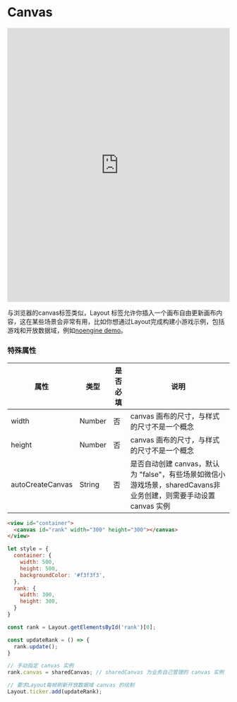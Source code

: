 # Canvas


<iframe height="621.406982421875" style="width: 100%;" scrolling="no" title="Untitled" src="https://codepen.io/yuanzm/embed/ExdPJKW?default-tab=html%2Cresult&editable=true" frameborder="no" loading="lazy" allowtransparency="true" allowfullscreen="true">
  See the Pen <a href="https://codepen.io/yuanzm/pen/ExdPJKW">
  Untitled</a> by yuanzm (<a href="https://codepen.io/yuanzm">@yuanzm</a>)
  on <a href="https://codepen.io">CodePen</a>.
</iframe>


与浏览器的canvas标签类似，Layout 标签允许你插入一个画布自由更新画布内容，这在某些场景会非常有用，比如你想通过Layout完成构建小游戏示例，包括游戏和开放数据域，例如[noengine demo](https://github.com/wechat-miniprogram/minigame-canvas-engine/tree/master/demos/noengine)。

### 特殊属性
|      属性      |  类型  | 是否必填 |          说明          |
|----------------|--------|--------|------------------------|
| width | Number |    否  | canvas 画布的尺寸，与样式的尺寸不是一个概念 |
| height | Number |    否  | canvas 画布的尺寸，与样式的尺寸不是一个概念 |
| autoCreateCanvas | String | 否 | 是否自动创建 canvas，默认为 "false"，有些场景如微信小游戏场景，sharedCavans非业务创建，则需要手动设置canvas 实例|

``` html
<view id="container">
  <canvas id="rank" width="300" height="300"></canvas>
</view>
```
```js
let style = {
  container: {
    width: 500,
    height: 500,
    backgroundColor: '#f3f3f3',
  },
  rank: {
    width: 300,
    height: 300,
  }
}
```
```js
const rank = Layout.getElementsById('rank')[0];

const updateRank = () => {
  rank.update();
}

// 手动指定 canvas 实例
rank.canvas = sharedCanvas; // sharedCanvas 为业务自己管理的 canvas 实例

// 要求Layout每帧刷新开放数据域 canvas 的绘制
Layout.ticker.add(updateRank);

```